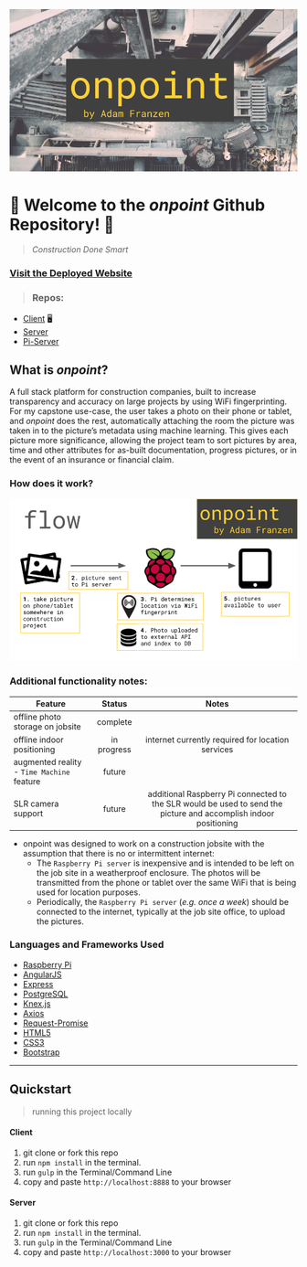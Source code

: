 

![onpoint](./readme/onpoint.png)

# 🚧 Welcome to the *onpoint* Github Repository! 🚧
>*Construction Done Smart*

### [Visit the Deployed Website](adamfranzen.com/onpoint)

>### Repos:
- [Client](https://github.com/apfranzen/onpoint) 🖥
- [Server](https://github.com/apfranzen/onpoint-server)
- [Pi-Server](https://github.com/apfranzen/onpoint-pi)



## What is *onpoint*?
A full stack platform for construction companies, built to increase transparency and accuracy on large projects by using WiFi fingerprinting. For my capstone use-case, the user takes a photo on their phone or tablet, and *onpoint* does the rest, automatically attaching the room the picture was taken in to the picture’s metadata using machine learning. This gives each picture more significance, allowing the project team to sort pictures by area, time and other attributes for as-built documentation, progress pictures, or in the event of an insurance or financial claim.

### How does it work?
![onpoint](./readme/flow.png)

### Additional functionality notes:

| Feature        | Status           | Notes |
| ------------- |:-------------:|:-------------:|
| offline photo storage on jobsite      | complete | |
| offline indoor positioning      | in progress | internet currently required for location services      |
| augmented reality - `Time Machine` feature | future      | |
| SLR camera support | future | additional Raspberry Pi connected to the SLR would be used to send the picture and accomplish indoor positioning |

- onpoint was designed to work on a construction jobsite with the assumption that there is no or intermittent internet:
  - The `Raspberry Pi server` is inexpensive and is intended to be left on the job site in a weatherproof enclosure. The photos will be transmitted from the phone or tablet over the same WiFi that is being used for location purposes.
  - Periodically, the `Raspberry Pi server` (*e.g. once a week*) should be connected to the internet, typically at the job site office, to upload the pictures.

### Languages and Frameworks Used

- [Raspberry Pi](https://www.raspberrypi.org/)
- [AngularJS](https://angularjs.org/)
- [Express](http://expressjs.com/)
- [PostgreSQL](PostgreSQL)
- [Knex.js](http://knexjs.org/)
- [Axios](https://github.com/mzabriskie/axios)
- [Request-Promise](https://github.com/request/request-promise)
- [HTML5](https://developer.mozilla.org/en-US/docs/Web/HTML)
- [CSS3](https://developer.mozilla.org/en-US/docs/Web/CSS)
- [Bootstrap](http://getbootstrap.com/)

_________
## Quickstart
>running this project locally

#### Client

1. git clone or fork this repo
2. run `npm install` in the terminal.
3. run `gulp` in the Terminal/Command Line
4. copy and paste `http://localhost:8888` to your browser

#### Server

1. git clone or fork this repo
2. run `npm install` in the terminal.
3. run `gulp` in the Terminal/Command Line
4. copy and paste `http://localhost:3000` to your browser
